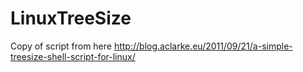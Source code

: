 # LinuxTreeSize
Copy of script from here http://blog.aclarke.eu/2011/09/21/a-simple-treesize-shell-script-for-linux/
